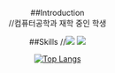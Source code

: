 <div align=center>

##Introduction  
//컴퓨터공학과 재학 중인 학생
  
##Skills
//<img src="https://img.shields.io/badge/내용-바탕색?style=flat&logo=로고이름&logoColor=white"/>
<img src="https://img.shields.io/badge/C#-#239120?style=flat&logo=C Sharp&logoColor=white"/>
  
[![Top Langs](https://github-readme-stats.vercel.app/api/top-langs/?username=Seheyon&layout=compact)](https://github.com/Seheyon/github-readme-stats)


</div>
